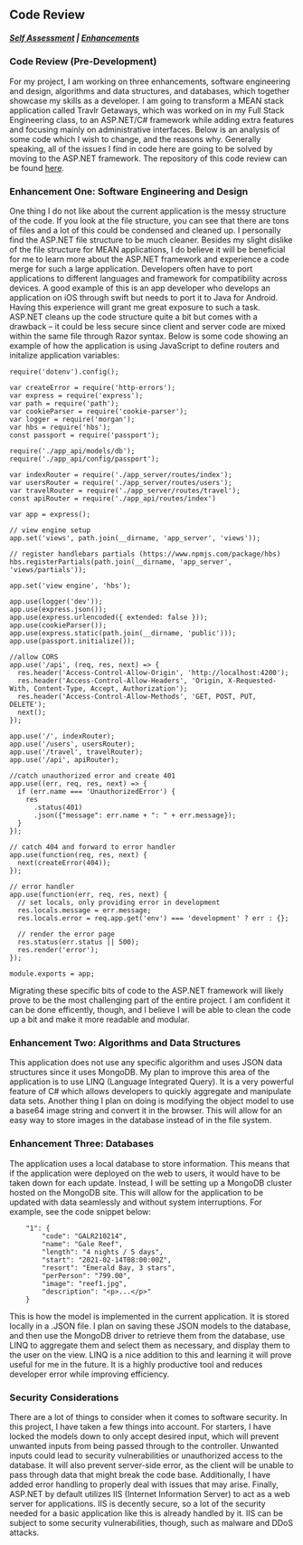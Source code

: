 ## Code Review

##### [Self Assessment](https://edwardhelmick.github.io/index.html) | [Enhancements](https://edwardhelmick.github.io/Enhancements.html)

### Code Review (Pre-Development)
For my project, I am working on three enhancements, software engineering and design, algorithms and data structures, and databases, which together showcase my skills as a developer. I am going to transform a MEAN stack application called Travlr Getaways, which was worked on in my Full Stack Engineering class, to an ASP.NET/C# framework while adding extra features and focusing mainly on administrative interfaces. Below is an analysis of some code which I wish to change, and the reasons why. Generally speaking, all of the issues I find in code here are going to be solved by moving to the ASP.NET framework. The repository of this code review can be found [here](https://github.com/edwardhelmick/CS465/settings/access). 

### Enhancement One: Software Engineering and Design

One thing I do not like about the current application is the messy structure of the code. If you look at the file structure, you can see that there are tons of files and a lot of this could be condensed and cleaned up. I personally find the ASP.NET file structure to be much cleaner. Besides my slight dislike of the file structure for MEAN applications, I do believe it will be beneficial for me to learn more about the ASP.NET framework and experience a code merge for such a large application. Developers often have to port applications to different languages and framework for compatibility across devices. A good example of this is an app developer who develops an application on iOS through swift but needs to port it to Java for Android. Having this experience will grant me great exposure to such a task. ASP.NET cleans up the code structure quite a bit but comes with a drawback – it could be less secure since client and server code are mixed within the same file through Razor syntax. Below is some code showing an example of how the application is using JavaScript to define routers and initalize application variables:

```
require('dotenv').config();

var createError = require('http-errors');
var express = require('express');
var path = require('path');
var cookieParser = require('cookie-parser');
var logger = require('morgan');
var hbs = require('hbs');
const passport = require('passport');

require('./app_api/models/db');
require('./app_api/config/passport');

var indexRouter = require('./app_server/routes/index');
var usersRouter = require('./app_server/routes/users');
var travelRouter = require('./app_server/routes/travel');
const apiRouter = require('./app_api/routes/index')

var app = express();

// view engine setup
app.set('views', path.join(__dirname, 'app_server', 'views'));

// register handlebars partials (https://www.npmjs.com/package/hbs)
hbs.registerPartials(path.join(__dirname, 'app_server', 'views/partials'));

app.set('view engine', 'hbs');

app.use(logger('dev'));
app.use(express.json());
app.use(express.urlencoded({ extended: false }));
app.use(cookieParser());
app.use(express.static(path.join(__dirname, 'public')));
app.use(passport.initialize());

//allow CORS
app.use('/api', (req, res, next) => {
  res.header('Access-Control-Allow-Origin', 'http://localhost:4200');
  res.header('Access-Control-Allow-Headers', 'Origin, X-Requested-With, Content-Type, Accept, Authorization');
  res.header('Access-Control-Allow-Methods', 'GET, POST, PUT, DELETE');
  next();
});

app.use('/', indexRouter);
app.use('/users', usersRouter);
app.use('/travel', travelRouter);
app.use('/api', apiRouter);

//catch unauthorized error and create 401
app.use((err, req, res, next) => {
  if (err.name === 'UnauthorizedError') {
    res
      .status(401)
      .json({"message": err.name + ": " + err.message});
  }
});

// catch 404 and forward to error handler
app.use(function(req, res, next) {
  next(createError(404));
});

// error handler
app.use(function(err, req, res, next) {
  // set locals, only providing error in development
  res.locals.message = err.message;
  res.locals.error = req.app.get('env') === 'development' ? err : {};

  // render the error page
  res.status(err.status || 500);
  res.render('error');
});

module.exports = app;
```
Migrating these specific bits of code to the ASP.NET framework will likely prove to be the most challenging part of the entire project. I am confident it can be done efficently, though, and I believe I will be able to clean the code up a bit and make it more readable and modular.

### Enhancement Two: Algorithms and Data Structures

This application does not use any specific algorithm and uses JSON data structures since it uses MongoDB. My plan to improve this area of the application is to use LINQ (Language Integrated Query). It is a very powerful feature of C# which allows developers to quickly aggregate and manipulate data sets. Another thing I plan on doing is modifying the object model to use a base64 image string and convert it in the browser. This will allow for an easy way to store images in the database instead of in the file system.

### Enhancement Three: Databases

The application uses a local database to store information. This means that if the application were deployed on the web to users, it would have to be taken down for each update. Instead, I will be setting up a MongoDB cluster hosted on the MongoDB site. This will allow for the application to be updated with data seamlessly and without system interruptions. For example, see the code snippet below:
```
    "1": {
        "code": "GALR210214",
        "name": "Gale Reef",
        "length": "4 nights / 5 days",
        "start": "2021-02-14T08:00:00Z",
        "resort": "Emerald Bay, 3 stars",
        "perPerson": "799.00",
        "image": "reef1.jpg",
        "description": "<p>...</p>"
    }
```
This is how the model is implemented in the current application. It is stored locally in a .JSON file. I plan on saving these JSON models to the database, and then use the MongoDB driver to retrieve them from the database, use LINQ to aggregate them and select them as necessary, and display them to the user on the view. LINQ is a nice addition to this and learning it will prove useful for me in the future. It is a highly productive tool and reduces developer error while improving efficiency. 
    
### Security Considerations

There are a lot of things to consider when it comes to software security. In this project, I have taken a few things into account. For starters, I have locked the models down to only accept desired input, which will prevent unwanted inputs from being passed through to the controller. Unwanted inputs could lead to security vulnerabilities or unauthorized access to the database. It will also prevent server-side error, as the client will be unable to pass through data that might break the code base. Additionally, I have added error handling to properly deal with issues that may arise. Finally, ASP.NET by default utilizes IIS (Internet Information Server) to act as a web server for applications. IIS is decently secure, so a lot of the security needed for a basic application like this is already handled by it. IIS can be subject to some security vulnerabilities, though, such as malware and DDoS attacks.

